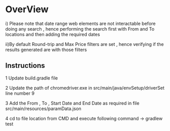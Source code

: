 
OverView
==
i) Please note that date range web elements are not interactable before doing any search , hence performing the search first with From and To locations and then adding the required dates

ii)By default Round-trip and Max Price filters are set , hence verifying if the results generated are with those filters


Instructions
--
1 Update build.gradle file 

2 Update the path of chromedriver.exe in src/main/java/envSetup/driverSet line number 9

3 Add the From , To , Start Date and End Date as required in file  src/main/resources/paramData.json

4 cd to file location from CMD and execute following command -> gradlew test 

